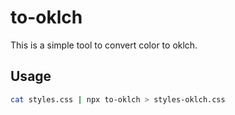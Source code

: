 # to-oklch

This is a simple tool to convert color to oklch.

## Usage

```bash
cat styles.css | npx to-oklch > styles-oklch.css
```